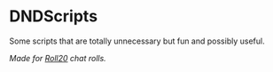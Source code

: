# DNDScripts
 
Some scripts that are totally unnecessary but fun and possibly useful.

*Made for [Roll20](https://roll20.net/welcome) chat rolls.*
